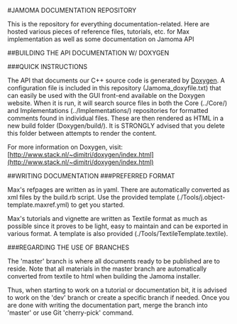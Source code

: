 #JAMOMA DOCUMENTATION REPOSITORY

This is the repository for everything documentation-related. Here are hosted various pieces of reference files, tutorials, etc. for Max implementation as well as some documentation on Jamoma API


##BUILDING THE API DOCUMENTATION W/ DOXYGEN

###QUICK INSTRUCTIONS

The API that documents our C++ source code is generated by [Doxygen](http://www.stack.nl/~dimitri/doxygen/index.html). A configuration file is included in this repository (Jamoma_doxyfile.txt) that can easily be used with the GUI front-end available on the Doxygen website. When it is run, it will search source files in both the Core (../Core/) and Implementations (../Implementations/) repositories for formatted comments found in individual files. These are then rendered as HTML in a new build folder (Doxygen/build/). It is STRONGLY advised that you delete this folder between attempts to render the content.

For more information on Doxygen, visit:
[http://www.stack.nl/~dimitri/doxygen/index.html](http://www.stack.nl/~dimitri/doxygen/index.html)


##WRITING DOCUMENTATION
###PREFERRED FORMAT

Max's refpages are written as in yaml. There are automatically converted as xml files by the build.rb script. Use the provided template (./Tools/j.object-template.maxref.yml) to get you started.

Max's tutorials and vignette are written as Textile format as much as possible since it proves to be light, easy to maintain and can be exported in various format. A template is also provided (./Tools/TextileTemplate.textile).


###REGARDING THE USE OF BRANCHES

The 'master' branch is where all documents ready to be published are to reside. Note that all materials in the master branch are automatically converted from textile to html when building the Jamoma installer. 

Thus, when starting to work on a tutorial or documentation bit, it is advised to work on the 'dev' branch or create a specific branch if needed. Once you are done with writing the documentation part, merge the branch into 'master' or use Git 'cherry-pick' command.
